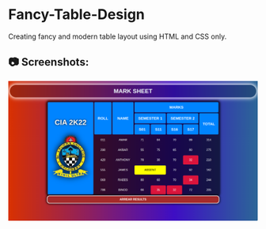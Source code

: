 # Fancy-Table-Design
Creating fancy and modern table layout using HTML and CSS only.
## 📷 Screenshots:
<img src="images/fancy-table-design-1.png" alt="" />